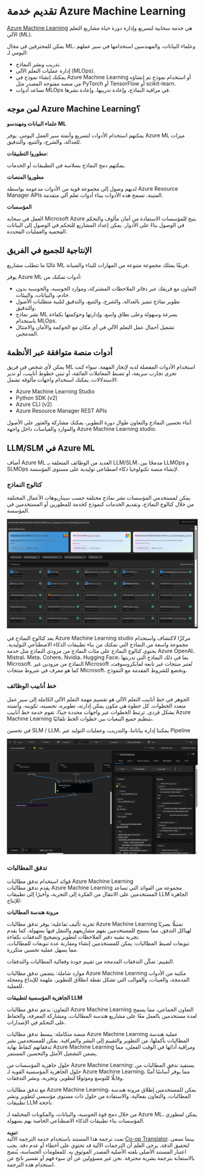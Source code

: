 <!--
CO_OP_TRANSLATOR_METADATA:
{
  "original_hash": "7fe541373802e33568e94e13226d463c",
  "translation_date": "2025-05-07T10:23:39+00:00",
  "source_file": "md/03.FineTuning/Introduce_AzureML.md",
  "language_code": "ar"
}
-->
# **تقديم خدمة Azure Machine Learning**

[Azure Machine Learning](https://ml.azure.com?WT.mc_id=aiml-138114-kinfeylo) هي خدمة سحابية لتسريع وإدارة دورة حياة مشاريع التعلم الآلي (ML).

يمكن للمحترفين في مجال ML، وعلماء البيانات، والمهندسين استخدامها في سير عملهم اليومي لـ:

- تدريب ونشر النماذج.
- إدارة عمليات التعلم الآلي (MLOps).
- يمكنك إنشاء نموذج في Azure Machine Learning أو استخدام نموذج تم إنشاؤه من منصة مفتوحة المصدر مثل PyTorch أو TensorFlow أو scikit-learn.
- تساعد أدوات MLOps في مراقبة النماذج، وإعادة تدريبها، وإعادة نشرها.

## لمن موجه Azure Machine Learning؟

**علماء البيانات ومهندسو ML**

يمكنهم استخدام الأدوات لتسريع وأتمتة سير العمل اليومي.
يوفر Azure ML ميزات للعدالة، والشرح، والتتبع، والتدقيق.

**مطوروا التطبيقات:**

يمكنهم دمج النماذج بسلاسة في التطبيقات أو الخدمات.

**مطوروا المنصات**

لديهم وصول إلى مجموعة قوية من الأدوات مدعومة بواسطة Azure Resource Manager APIs المتينة.
تسمح هذه الأدوات ببناء أدوات تعلم آلي متقدمة.

**المؤسسات**

العمل في سحابة Microsoft Azure يتيح للمؤسسات الاستفادة من أمان مألوف والتحكم في الوصول بناءً على الأدوار.
يمكن إعداد المشاريع للتحكم في الوصول إلى البيانات المحمية والعمليات المحددة.

## الإنتاجية للجميع في الفريق
غالبًا ما تتطلب مشاريع ML فريقًا يمتلك مجموعة متنوعة من المهارات للبناء والصيانة.

يوفر Azure ML أدوات تمكنك من:
- التعاون مع فريقك عبر دفاتر الملاحظات المشتركة، وموارد الحوسبة، والحوسبة بدون خادم، والبيانات، والبيئات.
- تطوير نماذج تتميز بالعدالة، والشرح، والتتبع، والتدقيق لتلبية متطلبات الأصول والتدقيق.
- نشر نماذج ML بسرعة وسهولة وعلى نطاق واسع، وإدارتها وحوكمتها بكفاءة باستخدام MLOps.
- تشغيل أحمال عمل التعلم الآلي في أي مكان مع الحوكمة والأمان والامتثال المدمجين.

## أدوات منصة متوافقة عبر الأنظمة

يمكن لأي شخص في فريق ML استخدام الأدوات المفضلة لديه لإنجاز المهمة.
سواء كنت تجري تجارب سريعة، أو تضبط المعاملات الفائقة، أو تبني خطوط أنابيب، أو تدير الاستدلالات، يمكنك استخدام واجهات مألوفة تشمل:
- Azure Machine Learning Studio
- Python SDK (v2)
- Azure CLI (v2)
- Azure Resource Manager REST APIs

أثناء تحسين النماذج والتعاون طوال دورة التطوير، يمكنك مشاركة والعثور على الأصول والموارد والقياسات داخل واجهة Azure Machine Learning studio.

## **LLM/SLM في Azure ML**

أضاف Azure ML العديد من الوظائف المتعلقة بـ LLM/SLM، مدمجًا بين LLMOps و SLMOps لإنشاء منصة تكنولوجيا ذكاء اصطناعي توليدية على مستوى المؤسسة.

### **كتالوج النماذج**

يمكن لمستخدمي المؤسسات نشر نماذج مختلفة حسب سيناريوهات الأعمال المختلفة من خلال كتالوج النماذج، وتقديم الخدمات كنموذج كخدمة للمطورين أو المستخدمين في المؤسسة.

![models](../../../../translated_images/models.e6c7ff50a51806fd0bfd398477e3db3d5c3dc545cd7308344e448e0b8d8295a1.ar.png)

يعد كتالوج النماذج في Azure Machine Learning studio مركزًا لاكتشاف واستخدام مجموعة واسعة من النماذج التي تمكنك من بناء تطبيقات الذكاء الاصطناعي التوليدية. يحتوي كتالوج النماذج على مئات النماذج من مزودي النماذج مثل خدمة Azure OpenAI، Mistral، Meta، Cohere، Nvidia، Hugging Face، بما في ذلك النماذج التي تدربتها Microsoft. النماذج من مزودين غير Microsoft تُعتبر منتجات غير تابعة لمايكروسوفت، كما هو معرف في شروط منتجات Microsoft، وتخضع للشروط المقدمة مع النموذج.

### **خط أنابيب الوظائف**

الجوهر في خط أنابيب التعلم الآلي هو تقسيم مهمة التعلم الآلي الكاملة إلى سير عمل متعدد الخطوات. كل خطوة هي مكون يمكن إدارته، تطويره، تحسينه، تكوينه، وأتمتته بشكل فردي. ترتبط الخطوات عبر واجهات محددة جيدًا. تقوم خدمة خط أنابيب Azure Machine Learning بتنظيم جميع التبعيات بين خطوات الخط تلقائيًا.

في تحسين SLM / LLM، يمكننا إدارة بياناتنا، والتدريب، وعمليات التوليد عبر Pipeline

![finetuning](../../../../translated_images/finetuning.6559da198851fa523d94d6f0b9f271fa6e1bbac13db0024ebda43cb5348a4633.ar.png)

### **تدفق المطالبات**

فوائد استخدام تدفق مطالبات Azure Machine Learning  
يقدم تدفق مطالبات Azure Machine Learning مجموعة من الفوائد التي تساعد المستخدمين على الانتقال من الفكرة إلى التجربة، وأخيرًا إلى تطبيقات LLM الجاهزة للإنتاج:

**مرونة هندسة المطالبات**

تجربة تأليف تفاعلية: يوفر تدفق مطالبات Azure Machine Learning تمثيلًا بصريًا لهياكل التدفق، مما يسمح للمستخدمين بفهم مشاريعهم والتنقل فيها بسهولة. كما يقدم تجربة تشبه دفتر الملاحظات لتطوير وتصحيح التدفقات بكفاءة.  
تنويعات لضبط المطالبات: يمكن للمستخدمين إنشاء ومقارنة عدة تنويعات للمطالبات، مما يسهل عملية تحسين متكررة.

التقييم: تمكّن التدفقات المدمجة من تقييم جودة وفعالية المطالبات والتدفقات.

موارد شاملة: يتضمن تدفق مطالبات Azure Machine Learning مكتبة من الأدوات المدمجة، والعينات، والقوالب التي تشكل نقطة انطلاق للتطوير، ملهمة للإبداع ومعجلة للعملية.

**الجاهزية المؤسسية لتطبيقات LLM**

التعاون: يدعم تدفق مطالبات Azure Machine Learning التعاون الجماعي، مما يسمح لعدة مستخدمين بالعمل معًا على مشاريع هندسة المطالبات، ومشاركة المعرفة، والحفاظ على التحكم في الإصدارات.

منصة متكاملة: يبسط تدفق مطالبات Azure Machine Learning عملية هندسة المطالبات بأكملها، من التطوير والتقييم إلى النشر والمراقبة. يمكن للمستخدمين نشر تدفقاتهم كنقاط نهاية Azure Machine Learning ومراقبة أدائها في الوقت الفعلي، مما يضمن التشغيل الأمثل والتحسين المستمر.

حلول جاهزية المؤسسات من Azure Machine Learning: يستفيد تدفق المطالبات من حلول الجاهزية المؤسسية القوية لـ Azure Machine Learning، مما يوفر أساسًا آمنًا وقابلًا للتوسع وموثوقًا لتطوير، وتجربة، ونشر التدفقات.

مع تدفق مطالبات Azure Machine Learning، يمكن للمستخدمين إطلاق مرونة هندسة المطالبات، والتعاون بفعالية، والاستفادة من حلول ذات مستوى مؤسسي لتطوير ونشر تطبيقات LLM ناجحة.

من خلال دمج قوة الحوسبة، والبيانات، والمكونات المختلفة لـ Azure ML، يمكن لمطوري المؤسسات بناء تطبيقات الذكاء الاصطناعي الخاصة بهم بسهولة.

**تنويه**:  
تمت ترجمة هذا المستند باستخدام خدمة الترجمة الآلية [Co-op Translator](https://github.com/Azure/co-op-translator). بينما نسعى لتحقيق الدقة، يرجى العلم أن الترجمات الآلية قد تحتوي على أخطاء أو عدم دقة. يجب اعتبار المستند الأصلي بلغته الأصلية المصدر الموثوق به. للمعلومات الحساسة، يُنصح بالاستعانة بترجمة بشرية محترفة. نحن غير مسؤولين عن أي سوء فهم أو تفسير ناتج عن استخدام هذه الترجمة.